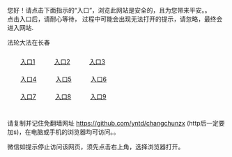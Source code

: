 您好！请点击下面指示的“入口”，浏览此网站是安全的，且为您带来平安。。 <br/>
点击入口后，请耐心等待， 过程中可能会出现无法打开的提示，请忽略，最终会进入网站. </br>

法轮大法在长春<br/>
<div style="padding:10px"><a style="margin:20px" target="_blank" href="https://d14rk76k05y1n1.cloudfront.net/2Qpsp?slwqtr" id="ccLink1" rel="nofollow">入口1</a> <a target="_blank" style="margin:20px" href="https://dg9nk2lpembm0.cloudfront.net/2Qpsp?fxieshp" id="ccLink2" rel="nofollow">入口2</a> <a style="margin:20px" target="_blank" href="https://d1k4u5m2gv9uuh.cloudfront.net/2Qpsp?msbnx" id="ccLink3" rel="nofollow">入口3</a></div>

<div style="padding:10px" ><a style="margin:20px" target="_blank" href="https://d14rk76k05y1n1.cloudfront.net/2Qpsp?slwqtr" id="ccLink4" rel="nofollow">入口4</a> <a style="margin:20px" href="https://dg9nk2lpembm0.cloudfront.net/2Qpsp?fxieshp" target="_blank" id="ccLink5" rel="nofollow">入口5</a> <a style="margin:20px" href="https://d1k4u5m2gv9uuh.cloudfront.net/2Qpsp?msbnx" target="_blank" id="ccLink6" rel="nofollow">入口6</a></div>

<div style="padding:10px"><a style="margin:20px" target="_blank" href="https://d14rk76k05y1n1.cloudfront.net/2Qpsp?slwqtr" id="ccLink7" rel="nofollow">入口7</a> <a style="margin:20px" href="https://dg9nk2lpembm0.cloudfront.net/2Qpsp?fxieshp" target="_blank" id="ccLink8" rel="nofollow">入口8</a> <a style="margin:20px" target="_blank" href="https://d1k4u5m2gv9uuh.cloudfront.net/2Qpsp?msbnx" id="ccLink9" rel="nofollow">入口9</a></div>

<br/>



请复制并记住免翻墙网址 https://github.com/yntd/changchunzx (http后一定要加s)，在电脑或手机的浏览器均可访问。。<br/>

微信如提示停止访问该网页，须先点击右上角，选择浏览器打开。
